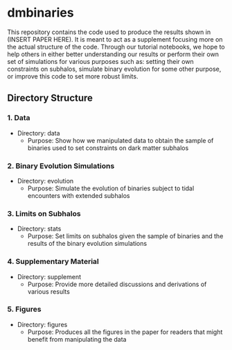 # dmbinaries
This repository contains the code used to produce the results shown in (INSERT PAPER HERE). It is meant to act as a supplement focusing more on the actual structure of the code. Through our tutorial notebooks, we hope to help others in either better understanding our results or perform their own set of simulations for various purposes such as: setting their own constraints on subhalos, simulate binary evolution for some other purpose, or improve this code to set more robust limits.

## Directory Structure
### 1. Data
- Directory: data
  - Purpose: Show how we manipulated data to obtain the sample of binaries used to set constraints on dark matter subhalos
### 2. Binary Evolution Simulations
- Directory: evolution
  - Purpose: Simulate the evolution of binaries subject to tidal encounters with extended subhalos
### 3. Limits on Subhalos
- Directory: stats
  - Purpose: Set limits on subhalos given the sample of binaries and the results of the binary evolution simulations
### 4. Supplementary Material
- Directory: supplement
    - Purpose: Provide more detailed discussions and derivations of various results
### 5. Figures
- Directory: figures
    - Purpose: Produces all the figures in the paper for readers that might benefit from manipulating the data


